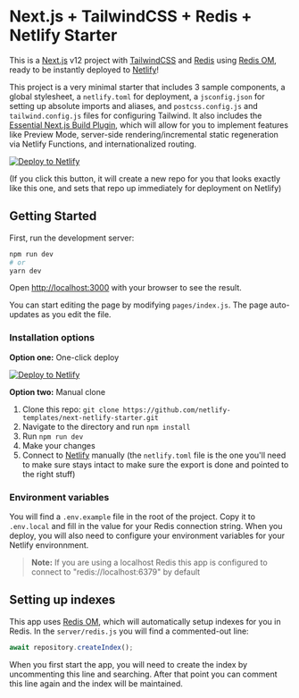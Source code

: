 # Next.js + TailwindCSS + Redis + Netlify Starter

This is a [Next.js](https://nextjs.org/) v12 project with [TailwindCSS](https://tailwindcss.com/) and [Redis](https://developer.redis.com/) using [Redis OM](https://github.com/redis/redis-om-node), ready to be instantly deployed to [Netlify](https://url.netlify.com/SyTBPVamO)!

This project is a very minimal starter that includes 3 sample components, a global stylesheet, a `netlify.toml` for deployment, a `jsconfig.json` for setting up absolute imports and aliases, and `postcss.config.js` and `tailwind.config.js` files for configuring Tailwind. It also includes the [Essential Next.js Build Plugin](https://github.com/netlify/netlify-plugin-nextjs), which will allow for you to implement features like Preview Mode, server-side rendering/incremental static regeneration via Netlify Functions, and internationalized routing.

[![Deploy to Netlify](https://www.netlify.com/img/deploy/button.svg)](https://app.netlify.com/start/deploy?repository=https://github.com/netlify-templates/next-netlify-starter&utm_source=github&utm_medium=nextstarter-cs&utm_campaign=devex-cs)

(If you click this button, it will create a new repo for you that looks exactly like this one, and sets that repo up immediately for deployment on Netlify)

## Getting Started

First, run the development server:

```bash
npm run dev
# or
yarn dev
```

Open [http://localhost:3000](http://localhost:3000) with your browser to see the result.

You can start editing the page by modifying `pages/index.js`. The page auto-updates as you edit the file.

### Installation options

**Option one:** One-click deploy

[![Deploy to Netlify](https://www.netlify.com/img/deploy/button.svg)](https://app.netlify.com/start/deploy?repository=https://github.com/netlify-templates/next-netlify-starter&utm_source=github&utm_medium=nextstarter-cs&utm_campaign=devex-cs)

**Option two:** Manual clone

1. Clone this repo: `git clone https://github.com/netlify-templates/next-netlify-starter.git`
2. Navigate to the directory and run `npm install`
3. Run `npm run dev`
4. Make your changes
5. Connect to [Netlify](https://url.netlify.com/Bk4UicocL) manually (the `netlify.toml` file is the one you'll need to make sure stays intact to make sure the export is done and pointed to the right stuff)

### Environment variables

You will find a `.env.example` file in the root of the project. Copy it to `.env.local` and fill in the value for your Redis connection string. When you deploy, you will also need to configure your environment variables for your Netlify environnment.

> **Note:** If you are using a localhost Redis this app is configured to connect to "redis://localhost:6379" by default

## Setting up indexes

This app uses [Redis OM](https://github.com/redis/redis-om-node), which will automatically setup indexes for you in Redis. In the `server/redis.js` you will find a commented-out line:

```js
await repository.createIndex();
```

When you first start the app, you will need to create the index by uncommenting this line and searching. After that point you can comment this line again and the index will be maintained.
